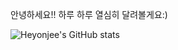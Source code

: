 안녕하세요!!
하루 하루 열심히 달려볼게요:)

![Heyonjee's GitHub stats](https://github-readme-stats.vercel.app/api?username=Heyonjee&show_icons=true&theme=tokyonight)
